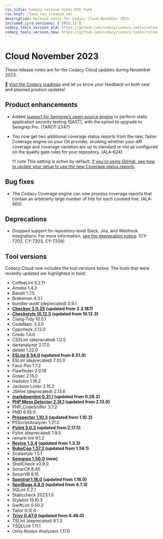 ```yaml
---
rss_title: Codacy release notes RSS feed
rss_href: /feed_rss_created.xml
description: Release notes for Codacy Cloud November 2023.
included_jira_versions: ['2023.11']
codacy_tools_version_old: https://github.com/codacy/codacy-tools/releases/tag/7.10.80
codacy_tools_version_new: https://github.com/codacy/codacy-tools/releases/tag/7.10.123
---
```


# Cloud November 2023

These release notes are for the Codacy Cloud updates during November 2023.

📢 [Visit the Codacy roadmap](https://roadmap.codacy.com) and <span class="skip-vale">let us know</span> your feedback on both new and planned product updates!

## Product enhancements

-   Added [support for Semgrep’s open-source engine](../../getting-started/supported-languages-and-tools.md) to perform static application security testing (SAST), with the option to upgrade to Semgrep Pro. (TAROT-2347)
-   You now get two additional coverage status reports from the new, faster Coverage engine on your Git provider, showing whether your diff coverage and coverage variation are up to standard or not as configured on the quality gate rules for your repository. (ALA-624)

    !!! note
        This setting is active by default. [If you're using GitHub, see how to update your setup to use the new Coverage status reports](./cloud-2023-11-23-new-coverage-engine-status-checks.md).

## Bug fixes

-   The Codacy Coverage engine can now process coverage reports that contain an arbitrarily large number of hits for each covered line. (ALA-660)

## Deprecations

-   Dropped support for repository-level Slack, Jira, and Webhook integrations. For more information, [see the deprecation notice](./cloud-2023-11-13-jira-slack-webhooks-repo-integrations-removal.md). (CY-7202, CY-7203, CY-7204)

## Tool versions

Codacy Cloud now includes the tool versions below. The tools that were recently updated are highlighted in bold:

-   CoffeeLint 5.2.11
-   Ameba 1.4.3
-   Bandit 1.7.5
-   Brakeman 4.3.1
-   bundler-audit (deprecated) 0.9.1
-   **[Checkov 3.0.25](https://github.com/bridgecrewio/checkov/releases/tag/3.0.25) (updated from 2.3.187)**
-   **[Checkstyle 10.12.5](https://checkstyle.sourceforge.io/releasenotes.html#Release_10.12.5) (updated from 10.12.3)**
-   Clang-Tidy 10.0.1
-   CodeNarc 3.3.0
-   Cppcheck 2.12.0
-   Credo 1.4.0
-   CSSLint (deprecated) 1.0.5
-   dartanalyzer 2.17.0
-   detekt 1.22.0
-   **[ESLint 8.54.0](https://github.com/eslint/eslint/releases/tag/v8.54.0) (updated from 8.51.0)**
-   ESLint (deprecated) 7.32.0
-   Faux-Pas 1.7.2
-   Flawfinder 2.0.19
-   Gosec 2.15.0
-   Hadolint 1.18.2
-   Jackson Linter 2.15.2
-   JSHint (deprecated) 2.13.6
-   **[markdownlint 0.31.1](https://github.com/DavidAnson/markdownlint/releases/tag/v0.31.1) (updated from 0.26.2)**
-   **[PHP Mess Detector 2.14.1](https://github.com/phpmd/phpmd/releases/tag/2.14.1) (updated from 2.13.0)**
-   PHP_CodeSniffer 3.7.2
-   PMD 6.55.0
-   **[Prospector 1.10.3](https://github.com/landscapeio/prospector/releases/tag/1.10.3) (updated from 1.10.2)**
-   PSScriptAnalyzer 1.21.0
-   **[Pylint 3.0.2](https://github.com/pylint-dev/pylint/releases/tag/v3.0.2) (updated from 2.17.5)**
-   Pylint (deprecated) 1.9.5
-   remark-lint 9.1.2
-   **[Revive 1.3.4](https://github.com/mgechev/revive/releases/tag/v1.3.4) (updated from 1.3.3)**
-   **[RuboCop 1.57.2](https://github.com/rubocop/rubocop/releases/tag/v1.57.2) (updated from 1.56.1)**
-   Scalastyle 1.5.1
-   **[Semgrep 1.50.0](https://github.com/semgrep/semgrep/releases/tag/v1.50.0) (new)**
-   ShellCheck v0.9.0
-   SonarC# 8.40
-   SonarVB 8.15
-   **[Spectral 1.18.0](https://github.com/stoplightio/spectral/releases/tag/%40stoplight%2Fspectral-rulesets-v1.18.0) (updated from 1.16.0)**
-   **[SpotBugs 4.8.0](https://github.com/spotbugs/spotbugs/releases/tag/4.8.0) (updated from 4.7.3)**
-   SQLint 0.2.1
-   Staticcheck 2023.1.5
-   Stylelint 15.10.3
-   SwiftLint 0.50.3
-   Tailor 0.12.0
-   **[Trivy 0.47.0](https://github.com/aquasecurity/trivy/releases/tag/v0.47.0) (updated from 0.46.0)**
-   TSLint (deprecated) 6.1.3
-   TSQLLint 1.11.1
-   Unity Roslyn Analyzers 1.17.0

